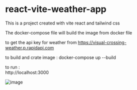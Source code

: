 # react-vite-weather-app<br>
This is a project created with vite react and tailwind css<br>

The docker-compose file will build the image from docker file<br>

to get the api key for weather from https://visual-crossing-weather.p.rapidapi.com<br>

to build and crate image : docker-compose up --build<br>

to run :<br>
http://localhost:3000<br>

![image](https://github.com/user-attachments/assets/1f7ee63e-168b-44f8-a069-e4f4b80b8fe0)

